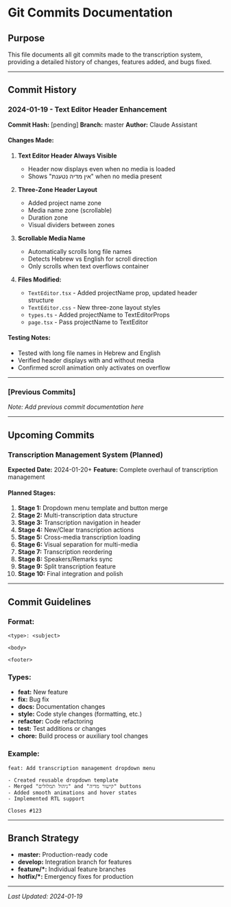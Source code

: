 # Git Commits Documentation

## Purpose
This file documents all git commits made to the transcription system, providing a detailed history of changes, features added, and bugs fixed.

---

## Commit History

### 2024-01-19 - Text Editor Header Enhancement
**Commit Hash:** [pending]
**Branch:** master
**Author:** Claude Assistant

#### Changes Made:
1. **Text Editor Header Always Visible**
   - Header now displays even when no media is loaded
   - Shows "אין מדיה נטענת" when no media present

2. **Three-Zone Header Layout**
   - Added project name zone
   - Media name zone (scrollable)
   - Duration zone
   - Visual dividers between zones

3. **Scrollable Media Name**
   - Automatically scrolls long file names
   - Detects Hebrew vs English for scroll direction
   - Only scrolls when text overflows container

4. **Files Modified:**
   - `TextEditor.tsx` - Added projectName prop, updated header structure
   - `TextEditor.css` - New three-zone layout styles
   - `types.ts` - Added projectName to TextEditorProps
   - `page.tsx` - Pass projectName to TextEditor

#### Testing Notes:
- Tested with long file names in Hebrew and English
- Verified header displays with and without media
- Confirmed scroll animation only activates on overflow

---

### [Previous Commits]
*Note: Add previous commit documentation here*

---

## Upcoming Commits

### Transcription Management System (Planned)
**Expected Date:** 2024-01-20+
**Feature:** Complete overhaul of transcription management

#### Planned Stages:
1. **Stage 1:** Dropdown menu template and button merge
2. **Stage 2:** Multi-transcription data structure
3. **Stage 3:** Transcription navigation in header
4. **Stage 4:** New/Clear transcription actions
5. **Stage 5:** Cross-media transcription loading
6. **Stage 6:** Visual separation for multi-media
7. **Stage 7:** Transcription reordering
8. **Stage 8:** Speakers/Remarks sync
9. **Stage 9:** Split transcription feature
10. **Stage 10:** Final integration and polish

---

## Commit Guidelines

### Format:
```
<type>: <subject>

<body>

<footer>
```

### Types:
- **feat:** New feature
- **fix:** Bug fix
- **docs:** Documentation changes
- **style:** Code style changes (formatting, etc.)
- **refactor:** Code refactoring
- **test:** Test additions or changes
- **chore:** Build process or auxiliary tool changes

### Example:
```
feat: Add transcription management dropdown menu

- Created reusable dropdown template
- Merged "ניהול תמלולים" and "קישור מדיה" buttons
- Added smooth animations and hover states
- Implemented RTL support

Closes #123
```

---

## Branch Strategy
- **master:** Production-ready code
- **develop:** Integration branch for features
- **feature/*:** Individual feature branches
- **hotfix/*:** Emergency fixes for production

---

*Last Updated: 2024-01-19*